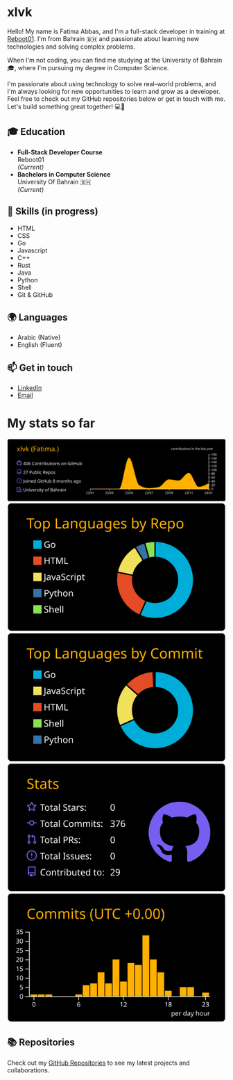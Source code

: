 # xlvk

Hello! My name is Fatima Abbas, and I'm a full-stack developer in training at [Reboot01](https://learn.reboot01.com). I'm from Bahrain 🇧🇭 and passionate about learning new technologies and solving complex problems.

When I'm not coding, you can find me studying at the University of Bahrain 🎓, where I'm pursuing my degree in Computer Science.

I'm passionate about using technology to solve real-world problems, and I'm always looking for new opportunities to learn and grow as a developer. Feel free to check out my GitHub repositories below or get in touch with me. Let's build something great together! 💻🚀


## 🎓 Education

- **Full-Stack Developer Course**\
  Reboot01\
  _(Current)_
- **Bachelors in Computer Science**\
  University Of Bahrain 🇧🇭\
  _(Current)_

## 💼 Skills (in progress)

- HTML
- CSS
- Go
- Javascript 
- C++
- Rust
- Java
- Python
- Shell
- Git & GitHub

## 🌍 Languages

- Arabic (Native)
- English (Fluent)

## 📫 Get in touch

- [LinkedIn](https://www.linkedin.com/in/fatima-abbas-38b219266/)
- [Email](mailto:fatima77614@gmail.com)

# My stats so far


[![](https://raw.githubusercontent.com/xlvk/xlvk/master/profile-summary-card-output/vision_friendly_dark/0-profile-details.svg)](https://github.com/vn7n24fzkq/github-profile-summary-cards)
[![](https://raw.githubusercontent.com/xlvk/xlvk/master/profile-summary-card-output/vision_friendly_dark/1-repos-per-language.svg)](https://github.com/vn7n24fzkq/github-profile-summary-cards) [![](https://raw.githubusercontent.com/xlvk/xlvk/master/profile-summary-card-output/vision_friendly_dark/2-most-commit-language.svg)](https://github.com/vn7n24fzkq/github-profile-summary-cards)
[![](https://raw.githubusercontent.com/xlvk/xlvk/master/profile-summary-card-output/vision_friendly_dark/3-stats.svg)](https://github.com/vn7n24fzkq/github-profile-summary-cards) [![](https://raw.githubusercontent.com/xlvk/xlvk/master/profile-summary-card-output/vision_friendly_dark/4-productive-time.svg)](https://github.com/vn7n24fzkq/github-profile-summary-cards)


## 📚 Repositories

Check out my [GitHub Repositories](https://github.com/xlvk?tab=repositories) to see my latest projects and collaborations.
